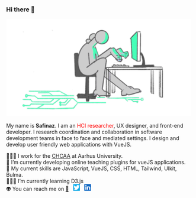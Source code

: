 ### Hi there 👋
<img width="500" src="https://raw.githubusercontent.com/safinazbg/safinazbg/main/alone.png"/>

My name is **Safinaz**. I am an <span style="color: red;">HCI researcher</span>, UX designer, and front-end developer. I research coordination and collaboration in software development teams in face to face and mediated settings. I design and develop user friendly web applications with VueJS. 

👩🏻‍💻  I work for the [CHCAA](https://chcaa.io) at Aarhus University.   
👾 I’m currently developing online teaching plugins for vueJS applications.  
🤖 My current skills are JavaScript, VueJS, CSS, HTML, Tailwind, UIkit, Bulma.  
🕵🏻‍♀ I’m currently learning D3.js  
👽 You can reach me on [:email:](safinaz@cas.au.dk) &nbsp; [<img width="18" src="https://raw.githubusercontent.com/safinazbg/safinazbg/main/twitter.png">](https://twitter.com/sbuyukguzel) &nbsp; [<img width="18" src="https://raw.githubusercontent.com/safinazbg/safinazbg/main/linkedin.png">
](https://www.linkedin.com/in/safinaz-buyukguzel-680a10165/)


